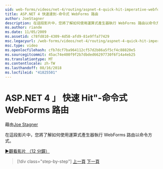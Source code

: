 ```yaml
---
uid: web-forms/videos/net-4/routing/aspnet-4-quick-hit-imperative-webforms-routing
title: ASP.NET 4 快速達到-命令式 WebForms 路由
author: JoeStagner
description: 在這段影片中，您將了解如何使用運算式產生器執行 WebForms 路由以命令方式。
ms.author: riande
ms.date: 11/05/2009
ms.assetid: c78fd810-4309-4d58-afd9-81e9ffa77429
msc.legacyurl: /web-forms/videos/net-4/routing/aspnet-4-quick-hit-imperative-webforms-routing
msc.type: video
ms.openlocfilehash: cfb7dcf7ba964112cf57d2b86a5f5cf4c88820e5
ms.sourcegitcommit: 45ac74e400f9f2b7dbded66297730f6f14a4eb25
ms.translationtype: MT
ms.contentlocale: zh-TW
ms.lasthandoff: 08/16/2018
ms.locfileid: "41825501"
---
```

<a name="aspnet-4-quick-hit---imperative-webforms-routing"></a>ASP.NET 4 」 快速 Hit"-命令式 WebForms 路由
====================
藉由[Joe Stagner](https://github.com/JoeStagner)

在這段影片中，您將了解如何使用運算式產生器執行 WebForms 路由以命令方式。 

[&#9654;觀看影片 （12 分鐘）](https://channel9.msdn.com/Blogs/ASP-NET-Site-Videos/aspnet-4-quick-hit-imperative-webforms-routing)

> [!div class="step-by-step"]
> [上一頁](aspnet-4-quick-hit-permanent-redirect.md)
> [下一頁](aspnet-4-quick-hit-declarative-webforms-routing.md)
